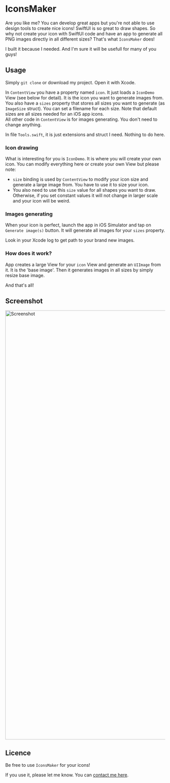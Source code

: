 # IconsMaker

Are you like me? You can develop great apps but you're not able to use design tools to create nice icons! SwiftUI is so great to draw shapes. So why not create your icon with SwiftUI code and have an app to generate all PNG images directly in all different sizes? That's what `IconsMaker` does!

I built it because I needed. And I'm sure it will be usefull for many of you guys!

## Usage

Simply `git clone` or download my project. Open it with Xcode.

In `ContentView` you have a property named `icon`. It just loads a `IconDemo` View (see below for detail). It is the icon you want to generate images from.  
You also have a `sizes` property that stores all sizes you want to generate (as `ImageSize` struct). You can set a filename for each size. Note that default sizes are all sizes needed for an iOS app icons.  
All other code in `ContentView` is for images generating. You don't need to change anything.

In file `Tools.swift`, it is just extensions and struct I need. Nothing to do here.

### Icon drawing
What is interesting for you is `IconDemo`. It is where you will create your own icon. You can modify everything here or create your own View but please note:

- `size` binding is used by `ContentView` to modify your icon size and generate a large image from. You have to use it to size your icon.
- You also need to use this `size` value for all shapes you want to draw. Otherwise, if you set constant values it will not change in larger scale and your icon will be weird.

### Images generating
When your icon is perfect, launch the app in iOS Simulator and tap on `Generate image(s)` button. It will generate all images for your `sizes` property.

Look in your Xcode log to get path to your brand new images.

### How does it work?
App creates a large View for your `icon` View and generate an `UIImage` from it. It is the 'base image'. Then it generates images in all sizes by simply resize base image.

And that's all!

## Screenshot
<img width="1353" alt="Screenshot" src="https://user-images.githubusercontent.com/1695222/151713908-6615ed1f-12f4-401b-bb62-bcf5bdf8ef64.png">



## Licence
Be free to use `IconsMaker` for your icons!

If you use it, please let me know. You can [contact me here](https://contact.gander.family?locale=en).
